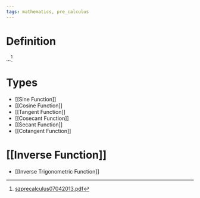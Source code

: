 ```yaml
---
tags: mathematics, pre_calculus
---
```


# Definition

...[^1]

# Types
- [[Sine Function]]
- [[Cosine Function]]
- [[Tangent Function]]
- [[Cosecant Function]]
- [[Secant Function]]
- [[Cotangent Function]]

# [[Inverse Function]]
- [[Inverse Trigonometric Function]]

[^1]: [szprecalculus07042013.pdf](zotero://open-pdf/library/items/J3667KH4?page=55)